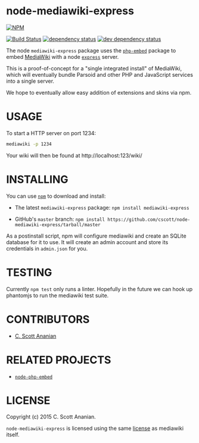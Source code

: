 # node-mediawiki-express
[![NPM][NPM1]][NPM2]

[![Build Status][1]][2] [![dependency status][3]][4] [![dev dependency status][5]][6]

The node `mediawiki-express` package uses the [`php-embed`] package to
embed [MediaWiki] with a node [`express`] server.

This is a proof-of-concept for a "single integrated install" of
MediaWiki, which will eventually bundle Parsoid and other PHP and
JavaScript services into a single server.

We hope to eventually allow easy addition of extensions and skins via
npm.

# USAGE

To start a HTTP server on port 1234:
```sh
mediawiki -p 1234
```

Your wiki will then be found at http://localhost:123/wiki/

# INSTALLING

You can use [`npm`](https://github.com/isaacs/npm) to download and install:

* The latest `mediawiki-express` package: `npm install mediawiki-express`

* GitHub's `master` branch: `npm install https://github.com/cscott/node-mediawiki-express/tarball/master`

As a postinstall script, npm will configure mediawiki and create an
SQLite database for it to use.  It will create an admin account and
store its credentials in `admin.json` for you.

# TESTING

Currently `npm test` only runs a linter.  Hopefully in the future we
can hook up phantomjs to run the mediawiki test suite.

# CONTRIBUTORS

* [C. Scott Ananian](https://github.com/cscott)

# RELATED PROJECTS

* [`node-php-embed`](https://github.com/cscott/node-php-embed)

# LICENSE
Copyright (c) 2015 C. Scott Ananian.

`node-mediawiki-express` is licensed using the same
[license](https://github.com/wikimedia/mediawiki/blob/master/COPYING)
as mediawiki itself.

[`php-embed`]: https://github.com/cscott/node-php-embed
[MediaWiki]: https://github.com/wikimedia/mediawiki
[`express`]: http://expressjs.com/

[NPM1]: https://nodei.co/npm/mediawiki-express.png
[NPM2]: https://nodei.co/npm/mediawiki-express/

[1]: https://travis-ci.org/cscott/node-mediawiki-express.png
[2]: https://travis-ci.org/cscott/node-mediawiki-express
[3]: https://david-dm.org/cscott/node-mediawiki-express.png
[4]: https://david-dm.org/cscott/node-mediawiki-express
[5]: https://david-dm.org/cscott/node-mediawiki-express/dev-status.png
[6]: https://david-dm.org/cscott/node-mediawiki-express#info=devDependencies
